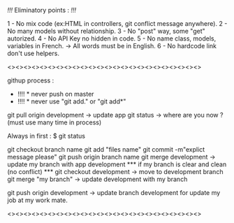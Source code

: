 *!!!* Eliminatory points : *!!!*

1 - No mix code (ex:HTML in controllers, git conflict message anywhere).
2 - No many models without relationship.
3 - No "post" way, some "get" autorized.
4 - No API Key no hidden in code.
5 - No name class, models, variables in French.
    -> All words must be in English.
6 - No hardcode link don't use helpers.    

<><><><><><><><><><><><><><><><><><><><><><><><>

githup process : 

* !!!! * never push on master 
* !!!! * never use "git add." or "git add*"

git pull origin development      -> update app
git status      -> where are you now ? (must use many time in process)

Always in first : $ git status

git checkout branch name
git add "files name"
git commit -m"explict message please"
git push origin branch name
git merge development     -> update my branch with app development
    *** if my branch is clear and clean (no conflict) ***
git checkout development     -> move to development branch
git merge "my branch"    -> update development with my branch

git push origin development    -> update branch development for update my job at my work mate.

<><><><><><><><><><><><><><><><><><><><><><><><>
